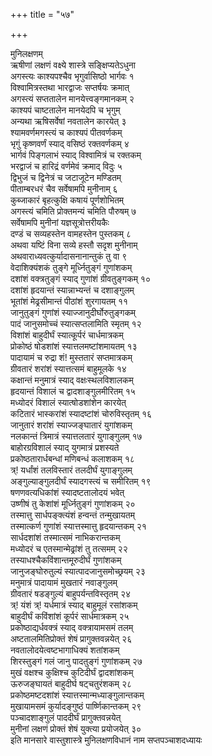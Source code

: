 +++
title = "५७"

+++
   
मुनिलक्षणम्  
ऋषीणां लक्षणं वक्ष्ये शास्त्रे सङ्क्षिप्यतेऽधुना   
अगस्त्यः काश्यपश्चैव भृगुर्वासिष्ठो भार्गवः १  
विश्वामित्रस्तथा भारद्वाजः सप्तर्षयः क्रमात्   
अगस्त्यं सप्ततालेन मानयेत्त्वङ्गमानकम् २  
काश्यपं चाष्टतालेन मानयेदपि च भृगुम्   
अन्यथा ऋषिसर्वेषां नवतालेन कारयेत् ३  
श्यामवर्णमगस्त्यं च काश्यपं पीतवर्णकम्   
भृगुं कृष्णवर्णं स्याद् वसिष्ठं रक्तवर्णकम् ४  
भार्गवं पिङ्गलाभं स्याद् विश्वामित्रं च रक्तकम्   
भरद्वाजं च हारिद्रं वर्णमेवं क्रमाद् विदुः ५  
द्विभुजं च द्विनेत्रं च जटाजूटेन मण्डितम्   
पीताम्बरधरं चैव सर्वेषामपि मुनीनाम् ६  
कुब्जाकारं बृहत्कुक्षि कषायं पूर्णशोभितम्   
अगस्त्यं चमिति प्रोक्तमन्यं चमिति पौरुषम् ७  
सर्वेषामपि मुनीनां यज्ञसूत्रोत्तरीयकैः   
दण्डं च सव्यहस्तेन वामहस्तेन पुस्तकम् ८  
अथवा यष्टिं विना सव्ये हस्तौ सदृश मुनीनाम्   
अथवाराध्यवत्कुर्यादासनानान्तुकं तु वा ९  
वेदाशिक्यंशकं तुङ्गे मूर्ध्नितुङ्गं गुणांशकम्   
दशांशं वक्त्रतुङ्गं स्याद् गुणांशं ग्रीवतुङ्गकम् १०  
दशांशं हृदयान्तं स्यान्नाभ्यन्तं च दशाङ्गुलम्   
भूतांशं मेढ्रसीमान्तं पीठांशं शुरगायतम् ११  
जानुतुङ्गं गुणांशं स्याज्जानुदीर्घोरुतुङ्गकम्   
पादं जानुसमोच्चं स्यात्सप्तलामिति स्मृतम् १२  
विशांशं बाहुदीर्घं स्यात्कूर्परं चार्धमात्रकम्   
प्रोकोष्ठं षोडशांशं स्यात्तलमष्टांशमायतम् १३  
पादायामं च रुद्रा शं\! मुस्ततारं सप्तमात्रकम्   
ग्रीवतारं शरांशं स्यात्तत्समं बाहुमूलके १४  
कक्षान्तं मनुमात्रं स्याद् वक्षःस्थलविशालकम्   
हृदयान्तं विशालं च द्वादशाङ्गुलमीरितम् १५  
मध्योदरं विशालं स्यात्षोडशांशेन कारयेत्   
कटितारं भास्करांशं स्यादष्टांशं चोरुविस्तृतम् १६  
जानुतारं शरांशं स्याज्जङ्घातारं युगांशकम्   
नलकान्तं त्रिमात्रं स्यात्तलतारं युगाङ्गुलम् १७  
बाहोरग्रविशालं स्याद् युगमात्रं प्रशस्यते   
प्रकोष्ठतारार्धबन्धां मणिबन्धं कलाशकम् १८  
त्र्\! यर्धांशं तलविस्तारं तलदीर्घं युगाङ्गुलम्   
अङ्गुल्याङ्गुलदीर्घं स्यादगस्त्यं च समीरितम् १९  
षणणवत्यधिकांशं स्यादष्टतालोदयं भवेत्   
उष्णीषं तु केशांशं मूर्ध्नितुङ्गं गुणांशकम् २०  
तस्मात्तु सार्धपङ्क्त्यंशं हन्वन्तं तन्मुखायतम्   
तस्मात्कर्ण गुणांशं स्यात्तस्मात्तु हृदयान्तकम् २१  
सार्धदशांशं तस्मात्समं नाभिकरान्तकम्   
मध्योदरं च एतस्मान्मेढ्रांशं तु तत्समम् २२  
तस्याधश्चैकविंशान्तमूरुदीर्घं गुणांशकम्   
जानुजङ्घोरुतुल्यं स्यात्पादजानुसमोच्छ्रयम् २३  
मनुमात्रं पादायामं मुखतारं नवाङ्गुलम्   
ग्रीवतारं षडङ्गुल्यं बाहुपर्यन्तविस्तृतम् २४  
त्र्\! यंशं त्र्\! यर्धमात्रं स्याद् बाहुमूलं रसांशकम्   
बाहुदीर्घं कविंशांशं कूर्परं सार्धमात्रकम् २५  
प्रकोष्ठाद्यर्धवक्त्रं स्याद् वक्त्रायामसमं तलम्   
अष्टतालमितिप्रोक्तं शेषं प्रागुक्तवन्नयेत् २६  
नवतालोदयेत्वष्टभागाधिक्यं शतांशकम्   
शिरस्तुङ्गं गलं जानु पादतुङ्गं गुणांशकम् २७  
मुखं वक्षश्च कुक्षिश्च कुटिदीर्घं द्वादशांशकम्   
ऊरुजङ्घायतं बाहुदीर्घ षट्चतुरंशकम् २८  
प्रकोष्ठमष्टदशांशं स्यात्तस्मान्मध्याङ्गुलान्तकम्   
मुखायामसमं कुर्यादङ्गुष्ठं पार्ष्णिकान्तकम् २९  
पञ्चादशाङ्गुलं पाददीर्घं प्रागुक्तवन्नयेत्   
मुनीनां लक्षणं प्रोक्तं शेषं युक्त्या प्रयोजयेत् ३०  
इति मानसारे वास्तुशास्त्रे मुनिलक्षणविधानं नाम सप्तपञ्चाशदध्यायः
